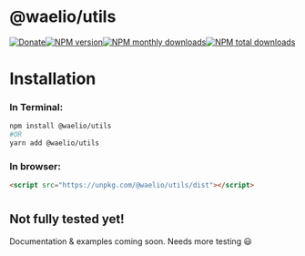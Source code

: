 # @waelio/utils

[![Donate](https://img.shields.io/badge/Donate-PayPal-green.svg?color=blue)](https://paypal.me/waelio?locale.x=en_US)[![NPM version](https://img.shields.io/npm/v/@waelio/utils.svg?label=NPM&color=red)](https://www.npmjs.com/package/@waelio/utils)[![NPM monthly downloads](https://img.shields.io/npm/dm/@waelio/utils.svg?label=Monthly-Downloads)](https://npmjs.org/package/@waelio/utils)[![NPM total downloads](https://img.shields.io/npm/dt/@waelio/utils.svg?label=Total-Download&color=blueviolet)](https://npmjs.org/package/@waelio/utils)

# Installation
### In Terminal:
````bash
npm install @waelio/utils
#OR 
yarn add @waelio/utils
````
### In browser: 
````html
<script src="https://unpkg.com/@waelio/utils/dist"></script>
````
#
## Not fully tested yet!

Documentation & examples coming soon. Needs more testing 😃
